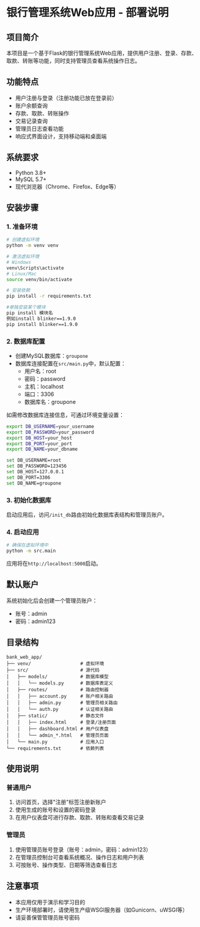 # 银行管理系统Web应用 - 部署说明

## 项目简介
本项目是一个基于Flask的银行管理系统Web应用，提供用户注册、登录、存款、取款、转账等功能，同时支持管理员查看系统操作日志。

## 功能特点
- 用户注册与登录（注册功能已放在登录前）
- 账户余额查询
- 存款、取款、转账操作
- 交易记录查询
- 管理员日志查看功能
- 响应式界面设计，支持移动端和桌面端

## 系统要求
- Python 3.8+
- MySQL 5.7+
- 现代浏览器（Chrome、Firefox、Edge等）

## 安装步骤

### 1. 准备环境
```bash
# 创建虚拟环境
python -m venv venv

# 激活虚拟环境
# Windows
venv\Scripts\activate
# Linux/Mac
source venv/bin/activate

# 安装依赖
pip install -r requirements.txt

#单独安装某个模块
pip install 模块名
例如install blinker==1.9.0
pip install blinker==1.9.0
```

### 2. 数据库配置
- 创建MySQL数据库：`groupone`
- 数据库连接配置在`src/main.py`中，默认配置：
  - 用户名：root
  - 密码：password
  - 主机：localhost
  - 端口：3306
  - 数据库名：groupone

如需修改数据库连接信息，可通过环境变量设置：
```bash
export DB_USERNAME=your_username
export DB_PASSWORD=your_password
export DB_HOST=your_host
export DB_PORT=your_port
export DB_NAME=your_dbname

set DB_USERNAME=root
set DB_PASSWORD=123456
set DB_HOST=127.0.0.1
set DB_PORT=3306
set DB_NAME=groupone
```

### 3. 初始化数据库
启动应用后，访问`/init_db`路由初始化数据库表结构和管理员账户。

### 4. 启动应用
```bash
# 确保在虚拟环境中
python -m src.main
```

应用将在`http://localhost:5000`启动。

## 默认账户
系统初始化后会创建一个管理员账户：
- 账号：admin
- 密码：admin123

## 目录结构
```
bank_web_app/
├── venv/                  # 虚拟环境
├── src/                   # 源代码
│   ├── models/            # 数据库模型
│   │   └── models.py      # 数据库表定义
│   ├── routes/            # 路由控制器
│   │   ├── account.py     # 账户相关路由
│   │   ├── admin.py       # 管理员相关路由
│   │   └── auth.py        # 认证相关路由
│   ├── static/            # 静态文件
│   │   ├── index.html     # 登录/注册页面
│   │   ├── dashboard.html # 用户仪表盘
│   │   └── admin_*.html   # 管理员页面
│   └── main.py            # 应用入口
└── requirements.txt       # 依赖列表
```

## 使用说明

### 普通用户
1. 访问首页，选择"注册"标签注册新账户
2. 使用生成的账号和设置的密码登录
3. 在用户仪表盘可进行存款、取款、转账和查看交易记录

### 管理员
1. 使用管理员账号登录（账号：admin，密码：admin123）
2. 在管理员控制台可查看系统概况、操作日志和用户列表
3. 可按账号、操作类型、日期等筛选查看日志

## 注意事项
- 本应用仅用于演示和学习目的
- 生产环境部署时，请使用生产级WSGI服务器（如Gunicorn、uWSGI等）
- 请妥善保管管理员账号密码
